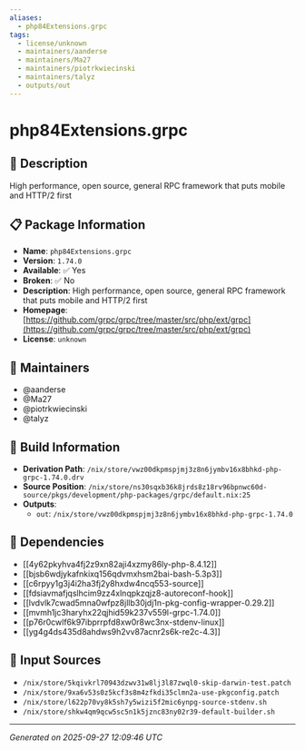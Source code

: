 ```yaml
---
aliases:
  - php84Extensions.grpc
tags:
  - license/unknown
  - maintainers/aanderse
  - maintainers/Ma27
  - maintainers/piotrkwiecinski
  - maintainers/talyz
  - outputs/out
---
```


# php84Extensions.grpc

## 📝 Description

High performance, open source, general RPC framework that puts mobile and HTTP/2 first

## 📋 Package Information

- **Name**: `php84Extensions.grpc`
- **Version**: `1.74.0`
- **Available**: ✅ Yes
- **Broken**: ✅ No
- **Description**: High performance, open source, general RPC framework that puts mobile and HTTP/2 first
- **Homepage**: [https://github.com/grpc/grpc/tree/master/src/php/ext/grpc](https://github.com/grpc/grpc/tree/master/src/php/ext/grpc)
- **License**: `unknown`
## 👥 Maintainers

- @aanderse
- @Ma27
- @piotrkwiecinski
- @talyz


## 🔧 Build Information

- **Derivation Path**: `/nix/store/vwz00dkpmspjmj3z8n6jymbv16x8bhkd-php-grpc-1.74.0.drv`
- **Source Position**: `/nix/store/ns30sqxb36k8jrds8z18rv96bpnwc60d-source/pkgs/development/php-packages/grpc/default.nix:25`
- **Outputs**:
  - `out`:  `/nix/store/vwz00dkpmspjmj3z8n6jymbv16x8bhkd-php-grpc-1.74.0`

## 🔗 Dependencies

- [[4y62pkyhva4fj2z9xn82aji4xzmy86ly-php-8.4.12]]
- [[bjsb6wdjykafnkixq156qdvmxhsm2bai-bash-5.3p3]]
- [[c6rpyy1g3j4i2ha3fj2y8hxdw4ncq553-source]]
- [[fdsiavmafjqslhcim9zz4xlnqpkzqjz8-autoreconf-hook]]
- [[lvdvlk7cwad5mna0wfpz8jllb30jdj1n-pkg-config-wrapper-0.29.2]]
- [[mvmh1jc3haryhx22qjhid59k237v559l-grpc-1.74.0]]
- [[p76r0cwlf6k97ibprrpfd8xw0r8wc3nx-stdenv-linux]]
- [[yg4g4ds435d8ahdws9h2vv87acnr2s6k-re2c-4.3]]

## 📁 Input Sources

- `/nix/store/5kqivkrl70943dzwv31w8lj3l87zwql0-skip-darwin-test.patch`
- `/nix/store/9xa6v53s0z5kcf3s8m4zfkdi35clmn2a-use-pkgconfig.patch`
- `/nix/store/l622p70vy8k5sh7y5wizi5f2mic6ynpg-source-stdenv.sh`
- `/nix/store/shkw4qm9qcw5sc5n1k5jznc83ny02r39-default-builder.sh`

---
*Generated on 2025-09-27 12:09:46 UTC*
